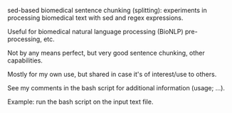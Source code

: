 sed-based biomedical sentence chunking (splitting): experiments in processing biomedical text with sed and regex expressions.

Useful for biomedical natural language processing (BioNLP) pre-processing, etc.

Not by any means perfect, but very good sentence chunking, other capabilities.

Mostly for my own use, but shared in case it's of interest/use to others.

See my comments in the bash script for additional information (usage; ...).

Example: run the bash script on the input text file.
